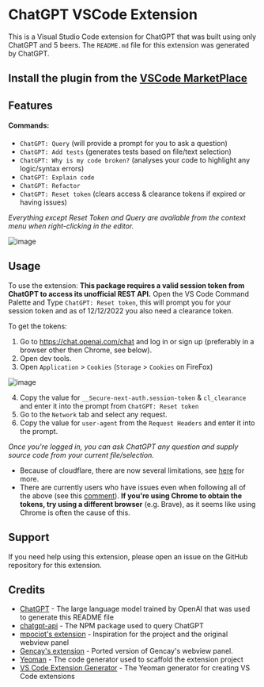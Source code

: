 # ChatGPT VSCode Extension

This is a Visual Studio Code extension for ChatGPT that was built using only ChatGPT and 5 beers.
The `README.md` file for this extension was generated by ChatGPT.

## Install the plugin from the [VSCode MarketPlace](https://marketplace.visualstudio.com/items?itemName=JayBarnes.chatgpt-vscode-plugin)

## Features
#### Commands:
- `ChatGPT: Query` (will provide a prompt for you to ask a question)
- `ChatGPT: Add tests` (generates tests based on file/text selection)
- `ChatGPT: Why is my code broken?` (analyses your code to highlight any logic/syntax errors)
- `ChatGPT: Explain code`
- `ChatGPT: Refactor`
- `ChatGPT: Reset token` (clears access & clearance tokens if expired or having issues)

*Everything except Reset Token and Query are available from the context menu when right-clicking in the editor.*


![image](https://user-images.githubusercontent.com/38425102/206071229-f017247e-831b-4e42-8c1a-914851da392f.png)

## Usage

To use the extension:
**This package requires a valid session token from ChatGPT to access its unofficial REST API.**
Open the VS Code Command Palette and Type `ChatGPT: Reset token`, this will prompt you for your session token and as of 12/12/2022 you also need a clearance token.

To get the tokens:

1. Go to https://chat.openai.com/chat and log in or sign up (preferably in a browser other then Chrome, see below).
2. Open dev tools.
3. Open `Application` > `Cookies` (`Storage` > `Cookies` on FireFox)
   
![image](https://user-images.githubusercontent.com/38425102/207054121-dc87c625-a2f8-4ad6-92b7-9a52684d525c.png)
   
4. Copy the value for `__Secure-next-auth.session-token` & `cl_clearance` and enter it into the prompt from `ChatGPT: Reset token`
5. Go to the `Network` tab and select any request.
6. Copy the value for `user-agent` from the `Request Headers` and enter it into the prompt.

*Once you're logged in, you can ask ChatGPT any question and supply source code from your current file/selection.*

- Because of cloudflare, there are now several limitations, see [here](https://github.com/timkmecl/chatgpt-vscode#update-december-12-2022) for more.
- There are currently users who have issues even when following all of the above (see this [comment](https://github.com/timkmecl/chatgpt-vscode/issues/4#issuecomment-1350562961)). **If you're using Chrome to obtain the tokens, try using a different browser** (e.g. Brave), as it seems like using Chrome is often the cause of this.

## Support
If you need help using this extension, please open an issue on the GitHub repository for this extension.

## Credits
- [ChatGPT](https://chat.openai.com/chat) - The large language model trained by OpenAI that was used to generate this README file
- [chatgpt-api](https://github.com/transitive-bullshit/chatgpt-api/) - The NPM package used to query ChatGPT
- [mpociot's extension](https://github.com/mpociot/chatgpt-vscode) - Inspiration for the project and the original webview panel
- [Gencay's extension](https://github.com/gencay/vscode-chatgpt) - Ported version of Gencay's webview panel.
- [Yeoman](https://yeoman.io/) - The code generator used to scaffold the extension project
- [VS Code Extension Generator](https://github.com/Microsoft/vscode-generator-code) - The Yeoman generator for creating VS Code extensions
